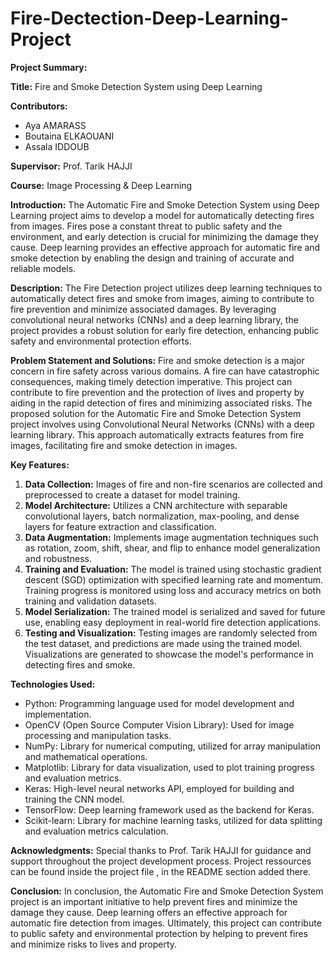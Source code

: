 # Fire-Dectection-Deep-Learning-Project
**Project Summary:**

**Title:** Fire and Smoke Detection System using Deep Learning

**Contributors:**
- Aya AMARASS
- Boutaina ELKAOUANI
- Assala IDDOUB
  
**Supervisor:** Prof. Tarik HAJJI

**Course:** Image Processing & Deep Learning

**Introduction:**
The Automatic Fire and Smoke Detection System using Deep Learning project aims to develop a model for automatically detecting fires from images. Fires pose a constant threat to public safety and the environment, and early detection is crucial for minimizing the damage they cause. Deep learning provides an effective approach for automatic fire and smoke detection by enabling the design and training of accurate and reliable models.

**Description:**
The Fire Detection project utilizes deep learning techniques to automatically detect fires and smoke from images, aiming to contribute to fire prevention and minimize associated damages. By leveraging convolutional neural networks (CNNs) and a deep learning library, the project provides a robust solution for early fire detection, enhancing public safety and environmental protection efforts.

**Problem Statement and Solutions:**
Fire and smoke detection is a major concern in fire safety across various domains. A fire can have catastrophic consequences, making timely detection imperative. This project can contribute to fire prevention and the protection of lives and property by aiding in the rapid detection of fires and minimizing associated risks.
The proposed solution for the Automatic Fire and Smoke Detection System project involves using Convolutional Neural Networks (CNNs) with a deep learning library. This approach automatically extracts features from fire images, facilitating fire and smoke detection in images.

**Key Features:**
1. **Data Collection:** Images of fire and non-fire scenarios are collected and preprocessed to create a dataset for model training.
2. **Model Architecture:** Utilizes a CNN architecture with separable convolutional layers, batch normalization, max-pooling, and dense layers for feature extraction and classification.
3. **Data Augmentation:** Implements image augmentation techniques such as rotation, zoom, shift, shear, and flip to enhance model generalization and robustness.
4. **Training and Evaluation:** The model is trained using stochastic gradient descent (SGD) optimization with specified learning rate and momentum. Training progress is monitored using loss and accuracy metrics on both training and validation datasets.
5. **Model Serialization:** The trained model is serialized and saved for future use, enabling easy deployment in real-world fire detection applications.
6. **Testing and Visualization:** Testing images are randomly selected from the test dataset, and predictions are made using the trained model. Visualizations are generated to showcase the model's performance in detecting fires and smoke.

**Technologies Used:**
- Python: Programming language used for model development and implementation.
- OpenCV (Open Source Computer Vision Library): Used for image processing and manipulation tasks.
- NumPy: Library for numerical computing, utilized for array manipulation and mathematical operations.
- Matplotlib: Library for data visualization, used to plot training progress and evaluation metrics.
- Keras: High-level neural networks API, employed for building and training the CNN model.
- TensorFlow: Deep learning framework used as the backend for Keras.
- Scikit-learn: Library for machine learning tasks, utilized for data splitting and evaluation metrics calculation.

**Acknowledgments:**
Special thanks to Prof. Tarik HAJJI for guidance and support throughout the project development process.
Project ressources can be found inside the project file , in the README section added there.

**Conclusion:**
In conclusion, the Automatic Fire and Smoke Detection System project is an important initiative to help prevent fires and minimize the damage they cause. Deep learning offers an effective approach for automatic fire detection from images. Ultimately, this project can contribute to public safety and environmental protection by helping to prevent fires and minimize risks to lives and property.
